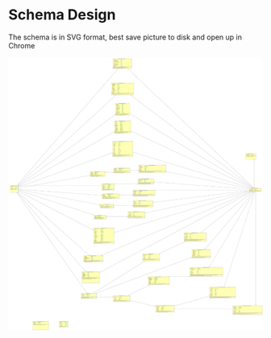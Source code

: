 # Schema Design

The schema is in SVG format, best save picture to disk and open up in Chrome

![](.gitbook/assets/alltablesdetails_14.svg)

